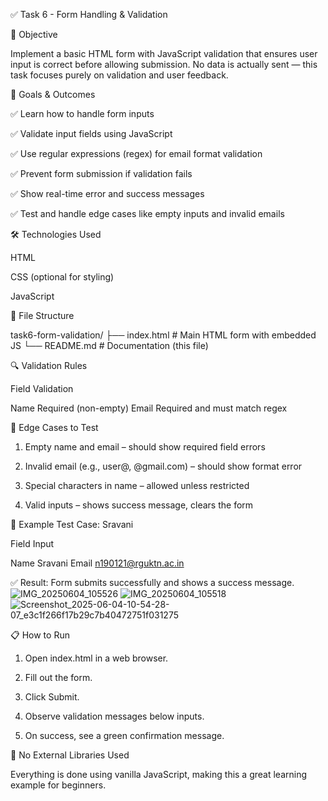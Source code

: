 

✅ Task 6 - Form Handling & Validation

📌 Objective

Implement a basic HTML form with JavaScript validation that ensures user input is correct before allowing submission. No data is actually sent — this task focuses purely on validation and user feedback.


🎯 Goals & Outcomes

✅ Learn how to handle form inputs

✅ Validate input fields using JavaScript

✅ Use regular expressions (regex) for email format validation

✅ Prevent form submission if validation fails

✅ Show real-time error and success messages

✅ Test and handle edge cases like empty inputs and invalid emails





🛠️ Technologies Used

HTML

CSS (optional for styling)

JavaScript



📂 File Structure

task6-form-validation/
├── index.html      # Main HTML form with embedded JS
└── README.md       # Documentation (this file)




🔍 Validation Rules

Field	Validation

Name	Required (non-empty)
Email	Required and must match regex


🧪 Edge Cases to Test

1. Empty name and email – should show required field errors


2. Invalid email (e.g., user@, @gmail.com) – should show format error


3. Special characters in name – allowed unless restricted


4. Valid inputs – shows success message, clears the form





🧾 Example Test Case: Sravani

Field	Input

Name	Sravani
Email	n190121@rguktn.ac.in


✅ Result: Form submits successfully and shows a success message.
![IMG_20250604_105526](https://github.com/user-attachments/assets/808aff84-a34f-4c87-b8a3-c529549ff02d)
![IMG_20250604_105518](https://github.com/user-attachments/assets/e7b18bda-93b4-4406-a86b-3b05b66222af)
![Screenshot_2025-06-04-10-54-28-07_e3c1f266f17b29c7b40472751f031275](https://github.com/user-attachments/assets/1b511bfe-ac65-4666-831b-18ff70b92f4e)




📋 How to Run

1. Open index.html in a web browser.


2. Fill out the form.


3. Click Submit.


4. Observe validation messages below inputs.


5. On success, see a green confirmation message.

🚫 No External Libraries Used

Everything is done using vanilla JavaScript, making this a great learning example for beginners.

